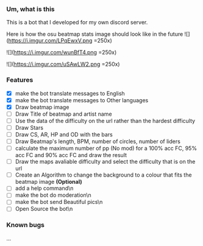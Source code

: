 ### Um, what is this
This is a bot that I developed for my own discord server.

Here is how the osu beatmap stats image should look like in the future
![](https://i.imgur.com/LPqEwxV.png =250x)

![](https://i.imgur.com/wunBfT4.png =250x)

![](https://i.imgur.com/uSAwLW2.png =250x)


### Features
 - [x] make the bot translate messages to English
 - [x] make the bot translate messages to Other languages
 - [x] Draw beatmap image
 - [ ] Draw Title of beatmap and artist name
 - [ ] Use the data of the difficulty on the url rather than the hardest difficulty
 - [ ] Draw Stars
 - [ ] Draw CS, AR, HP and OD with the bars
 - [ ] Draw Beatmap's length, BPM, number of circles, number of liders
 - [ ] calculate the maximum number of pp (No mod) for a 100% acc FC, 95% acc FC and 90% acc FC and draw the result
 - [ ] Draw the maps avaliable difficulty and select the difficulty that is on the url
 - [ ] Create an Algorithm to change the background to a colour that fits the beatmap image **(Optional)**
 - [ ] add a help command\n
 - [ ] make the bot do moderation\n
 - [ ] make the bot send Beautiful pics\n
 - [ ] Open Source the bot\n

### Known bugs
...